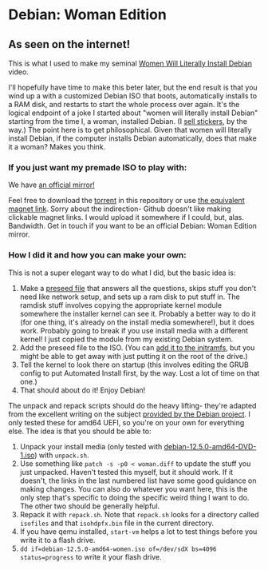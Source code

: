 # Debian: Woman Edition
## As seen on the internet!

This is what I used to make my seminal [Women Will Literally Install Debian](https://www.youtube.com/watch?v=Dyz6vOn8qn8) video. 

I'll hopefully have time to make this beter later, but the end result is that you wind up a with a customized Debian ISO that boots, automatically installs to a RAM disk, and restarts to start the whole process over again. It's the logical endpoint of a joke I started about "women will literally install Debian" starting from the time I, a woman, installed Debian. (I [sell stickers](https://princess.software/order/), by the way.) The point here is to get philosophical. Given that women will literally install Debian, if the computer installs Debian automatically, does that make it a woman? Makes you think.

### If you just want my premade ISO to play with:

We have [an official mirror!](https://a.en0.io/assets/ISO/debian-12.5.0-amd64-women.iso)

Feel free to download the [torrent](https://github.com/Kansattica/DebianWomanEdition/raw/princess/debian-12.5.0-amd64-women.iso.torrent) in this repository or use [the equivalent magnet link](https://github.com/Kansattica/DebianWomanEdition/blob/princess/magnet.url). Sorry about the indirection- Github doesn't like making clickable magnet links. I would upload it somewhere if I could, but, alas. Bandwidth. Get in touch if you want to be an official Debian: Woman Edition mirror.



### How I did it and how you can make your own:

This is not a super elegant way to do what I did, but the basic idea is:

1. Make a [preseed file](https://www.debian.org/releases/stable/amd64/apbs02.en.html) that answers all the questions, skips stuff you don't need like network setup, and sets up a ram disk to put stuff in. The ramdisk stuff involves copying the appropriate kernel module somewhere the installer kernel can see it. Probably a better way to do it (for one thing, it's already on the install media somewhere!), but it does work. Probably going to break if you use install media with a different kernel! I just copied the module from my existing Debian system.
2. Add the preseed file to the ISO. (You can [add it to the initramfs](https://wiki.debian.org/DebianInstaller/Preseed/EditIso), but you might be able to get away with just putting it on the root of the drive.)
3. Tell the kernel to look there on startup (this involves editing the GRUB config to put Automated Install first, by the way. Lost a lot of time on that one.)
4. That should about do it! Enjoy Debian!

The unpack and repack scripts should do the heavy lifting- they're adapted from the excellent writing on the subject [provided by the Debian project](https://wiki.debian.org/RepackBootableISO). I only tested these for amd64 UEFI, so you're on your own for everything else. The idea is that you should be able to:

1. Unpack your install media (only tested with [debian-12.5.0-amd64-DVD-1.iso](https://cdimage.debian.org/debian-cd/current/amd64/iso-dvd/)) with `unpack.sh`.
2. Use something like `patch -s -p0 < woman.diff` to update the stuff you just unpacked. Haven't tested this myself, but it should work. If it doesn't, the links in the last numbered list have some good guidance on making changes. You can also do whatever you want here, this is the only step that's specific to doing the specific weird thing I want to do. The other two should be generally helpful.
3. Repack it with `repack.sh`. Note that `repack.sh` looks for a directory called `isofiles` and that `isohdpfx.bin` file in the current directory.
4. If you have qemu installed, `start-vm` helps a lot to test things before you write it to a flash drive.
5. `dd if=debian-12.5.0-amd64-women.iso of=/dev/sdX bs=4096 status=progress` to write it your flash drive.

